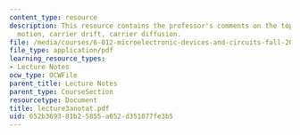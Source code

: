 ```yaml
---
content_type: resource
description: This resource contains the professor's comments on the topics viz. thermal
  motion, carrier drift, carrier diffusion.
file: /media/courses/6-012-microelectronic-devices-and-circuits-fall-2005/652b369381b25855a652d351077fe3b5_lecture3anotat.pdf
file_type: application/pdf
learning_resource_types:
- Lecture Notes
ocw_type: OCWFile
parent_title: Lecture Notes
parent_type: CourseSection
resourcetype: Document
title: lecture3anotat.pdf
uid: 652b3693-81b2-5855-a652-d351077fe3b5
---
```

